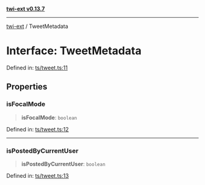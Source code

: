 [**twi-ext v0.13.7**](../README.md)

***

[twi-ext](../README.md) / TweetMetadata

# Interface: TweetMetadata

Defined in: [ts/tweet.ts:11](https://github.com/Robot-Inventor/twi-ext/blob/63b474ab27265f4d9a10975689884c45853cd758/src/ts/tweet.ts#L11)

## Properties

### isFocalMode

> **isFocalMode**: `boolean`

Defined in: [ts/tweet.ts:12](https://github.com/Robot-Inventor/twi-ext/blob/63b474ab27265f4d9a10975689884c45853cd758/src/ts/tweet.ts#L12)

***

### isPostedByCurrentUser

> **isPostedByCurrentUser**: `boolean`

Defined in: [ts/tweet.ts:13](https://github.com/Robot-Inventor/twi-ext/blob/63b474ab27265f4d9a10975689884c45853cd758/src/ts/tweet.ts#L13)
